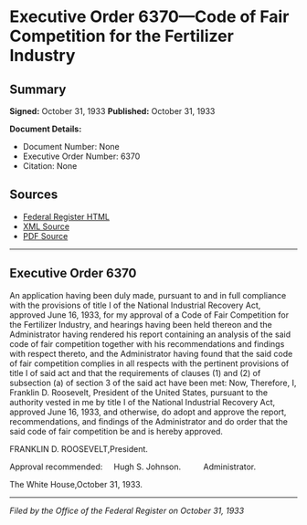 # Executive Order 6370—Code of Fair Competition for the Fertilizer Industry

## Summary

**Signed:** October 31, 1933
**Published:** October 31, 1933

**Document Details:**
- Document Number: None
- Executive Order Number: 6370
- Citation: None

## Sources
- [Federal Register HTML](https://www.presidency.ucsb.edu/documents/executive-order-6370-code-fair-competition-for-the-fertilizer-industry)
- [XML Source](None)
- [PDF Source](None)

---

## Executive Order 6370

An application having been duly made, pursuant to and in full compliance with the provisions of title I of the National Industrial Recovery Act, approved June 16, 1933, for my approval of a Code of Fair Competition for the Fertilizer Industry, and hearings having been held thereon and the Administrator having rendered his report containing an analysis of the said code of fair competition together with his recommendations and findings with respect thereto, and the Administrator having found that the said code of fair competition complies in all respects with the pertinent provisions of title I of said act and that the requirements of clauses (1) and (2) of subsection (a) of section 3 of the said act have been met:
Now, Therefore, I, Franklin D. Roosevelt, President of the United States, pursuant to the authority vested in me by title I of the National Industrial Recovery Act, approved June 16, 1933, and otherwise, do adopt and approve the report, recommendations, and findings of the Administrator and do order that the said code of fair competition be and is hereby approved.

FRANKLIN D. ROOSEVELT,President.

Approval recommended:     Hugh S. Johnson.          Administrator.

The White House,October 31, 1933.

---

*Filed by the Office of the Federal Register on October 31, 1933*
